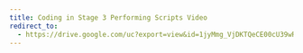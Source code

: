 ```yaml
---
title: Coding in Stage 3 Performing Scripts Video
redirect_to:
  - https://drive.google.com/uc?export=view&id=1jyMmg_VjDKTQeCE00cU39wRCvS-lZ86p
---
```

